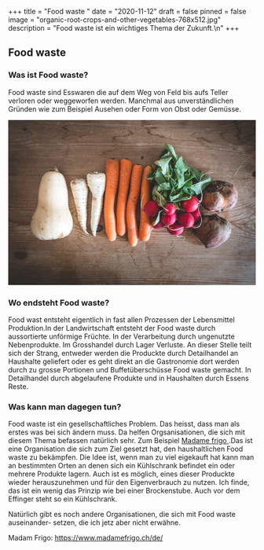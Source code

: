 +++
title = "Food waste "
date = "2020-11-12"
draft = false
pinned = false
image = "organic-root-crops-and-other-vegetables-768x512.jpg"
description = "Food waste ist ein wichtiges Thema der Zukunft.\n"
+++
## Food waste

### Was ist Food waste?

Food waste sind Esswaren die auf dem Weg von Feld bis aufs Teller verloren oder weggeworfen werden. Manchmal aus unverständlichen Gründen wie zum Beispiel Ausehen oder Form von Obst oder Gemüsse.

![](organic-root-crops-and-other-vegetables-768x512.jpg)

### Wo endsteht Food waste?

Food wast entsteht eigentlich in fast allen Prozessen der Lebensmittel Produktion.In der Landwirtschaft entsteht der Food waste durch aussortierte unförmige Früchte. In der Verarbeitung durch ungenutzte Nebenprodukte. Im Grosshandel durch Lager Verluste. An dieser Stelle teilt sich der Strang, entweder werden die Produckte durch Detailhandel an Haushalte geliefert oder es geht direkt an die Gastronomie dort werden durch zu grosse Portionen und Buffetüberschüsse Food waste gemacht. In Detailhandel durch abgelaufene Produkte und in Haushalten durch Essens Reste. 

### Was kann man dagegen tun?

Food waste ist ein gesellschaftliches Problem. Das heisst, dass man als erstes was bei sich ändern muss. Da helfen Orgsanisationen, die sich mit diesem Thema befassen natürlich sehr. Zum Beispiel [Madame frigo ](https://www.madamefrigo.ch/de/).Das ist eine Organisation die sich zum Ziel gesetzt hat, den haushaltlichen Food waste zu bekämpfen. Die Idee ist, wenn man zu viel eigekauft hat kann man an bestimmten Orten an denen sich ein Kühlschrank befindet ein oder mehrere Produkte lagern. Auch ist es möglich, eines dieser Produckte wieder herauszunehmen und für den Eigenverbrauch zu nutzen. Ich finde, das ist ein wenig das Prinzip wie bei einer Brockenstube. Auch vor dem Effinger steht so ein Kühlschrank.

Natürlich gibt es noch andere Organisationen, die sich mit Food waste auseinander- setzen, die ich jetz aber nicht erwähne.

Madam Frigo: https://www.madamefrigo.ch/de/